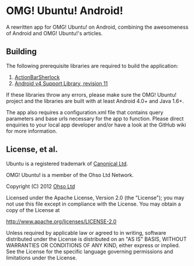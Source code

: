 # OMG! Ubuntu! Android!
A rewritten app for OMG! Ubuntu! on Android, combining the awesomeness of Android and OMG! Ubuntu!'s articles.
## Building
The following prerequisite libraries are required to build the application:

1. [ActionBarSherlock](https://github.com/JakeWharton/ActionBarSherlock)
2. [Android v4 Support Library, revision 11](http://developer.android.com/tools/extras/support-library.html)

If these libraries throw any errors, please make sure the OMG! Ubuntu! project and the libraries are built with at least Android 4.0+ and Java 1.6+.

The app also requires a configuration.xml file that contains query parameters and base urls necessary for the app to function. Please direct enquiries to your local app developer and/or have a look at the GitHub wiki for more information.

## License, et al.
Ubuntu is a registered trademark of [Canonical Ltd](http://canonical.com/).

OMG! Ubuntu! is a member of the Ohso Ltd Network.

Copyright (C) 2012 [Ohso Ltd](http://ohso.co/)

Licensed under the Apache License, Version 2.0 (the "License");
you may not use this file except in compliance with the License.
You may obtain a copy of the License at

   http://www.apache.org/licenses/LICENSE-2.0

Unless required by applicable law or agreed to in writing, software
distributed under the License is distributed on an "AS IS" BASIS,
WITHOUT WARRANTIES OR CONDITIONS OF ANY KIND, either express or implied.
See the License for the specific language governing permissions and
limitations under the License.
